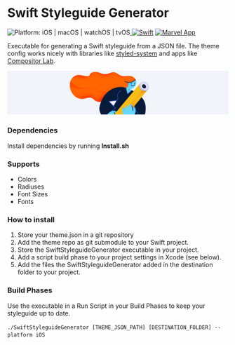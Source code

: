 # Swift Styleguide Generator
<img src="https://img.shields.io/badge/platform-iOS%20%7C%20macOS%20%7C%20watchOS%20%7C%20tvOS-FFC82C.svg" style="max-height: 300px;" alt="Platform: iOS | macOS | watchOS | tvOS"><a href="https://developer.apple.com/swift/"> <img src="https://img.shields.io/badge/Swift-4.0-orange.svg?style=flat" style="max-height: 300px;" alt="Swift"/></a> <a href="http://twitter.com/marvelapp"><img src="https://img.shields.io/badge/Twitter-@marvelapp-blue.svg?style=flat" style="max-height: 300px;" alt="Marvel App"/></a>

Executable for generating a Swift styleguide from a JSON file. The theme config works nicely with libraries like [styled-system](https://github.com/jxnblk/styled-system) and apps like [Compositor Lab](compositor.io/lab).

<img src="/Github/GithubHeader.png?raw=true" width="888">

### Dependencies

Install dependencies by running **Install.sh**

### Supports
- Colors
- Radiuses
- Font Sizes
- Fonts

### How to install
1. Store your theme.json in a git repository
2. Add the theme repo as git submodule to your Swift project.
3. Store the SwiftStyleguideGenerator executable in your project.
4. Add a script build phase to your project settings in Xcode (see below).
5. Add the files the SwiftStyleguideGenerator added in the destination folder to your project.

### Build Phases
Use the executable in a Run Script in your Build Phases to keep your styleguide up to date.

```./SwiftStyleguideGenerator [THEME_JSON_PATH] [DESTINATION_FOLDER] --platform iOS```
